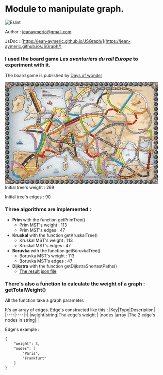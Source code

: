# Module to manipulate graph.
![Eslint](https://github.com/Jean-Aymeric/JSGraph/workflows/eslint/badge.svg)

Author : [jeanaymeric@gmail.com](mailto:jeanaymeric@gmail.com")

JsDoc : [https://jean-aymeric.github.io/JSGraph/](https://jean-aymeric.github.io/JSGraph/)
### I used the board game ___Les aventuriers du rail Europe___ to experiment with it.
The board game is published by [Days of wonder](https://www.daysofwonder.com/)

![Game board of Les aventuriers du rail Europe](lesaventuriersdurail.jpg)
Initial tree's weight : 269

Initial tree's edges : 90

### Three algorithms are implemented :
- **Prim** with the function getPrimTree()
  - Prim MST's weight : 113
  - Prim MST's edges : 47
- **Kruskal** with the function getKruskalTree()
  - Kruskal MST's weight : 113
  - Kruskal MST's edges : 47
- **Boruvka** with the function getBoruvkaTree()
  - Boruvka MST's weight : 113
  - Boruvka MST's edges : 47
- **Dijkstra** with the function getDijkstraShortestPaths()
  - [The result json file](dijkstraSP.json)

### There's also a function to calculate the weight of a graph : getTotalWeight()

All the function take a graph parameter.

It's an array of edges. Edge's constructed like this :
|Key|Type|Description|
|----|----|-|
|weight|string|The edge's weight |
|nodes |array |The 2 edge's nodes in string| |

Edge's example :
```
{
    "weight": 3,
    "nodes": [
        "Paris",
        "Frankfurt"
    ]
}
```

